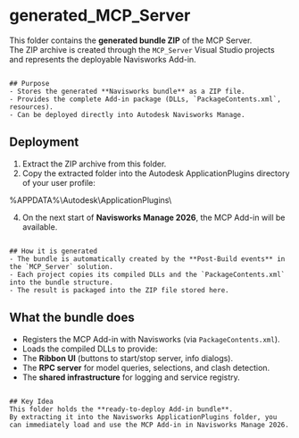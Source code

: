 # generated_MCP_Server

This folder contains the **generated bundle ZIP** of the MCP Server.  
The ZIP archive is created through the `MCP_Server` Visual Studio projects and represents the deployable Navisworks Add-in.

```

## Purpose
- Stores the generated **Navisworks bundle** as a ZIP file.  
- Provides the complete Add-in package (DLLs, `PackageContents.xml`, resources).  
- Can be deployed directly into Autodesk Navisworks Manage.

```

## Deployment

1. Extract the ZIP archive from this folder.  
2. Copy the extracted folder into the Autodesk ApplicationPlugins directory of your user profile:  

%APPDATA%\Autodesk\ApplicationPlugins\

4. On the next start of **Navisworks Manage 2026**, the MCP Add-in will be available.

```

## How it is generated
- The bundle is automatically created by the **Post-Build events** in the `MCP_Server` solution.  
- Each project copies its compiled DLLs and the `PackageContents.xml` into the bundle structure.  
- The result is packaged into the ZIP file stored here.

```

## What the bundle does
- Registers the MCP Add-in with Navisworks (via `PackageContents.xml`).  
- Loads the compiled DLLs to provide:
- The **Ribbon UI** (buttons to start/stop server, info dialogs).  
- The **RPC server** for model queries, selections, and clash detection.  
- The **shared infrastructure** for logging and service registry.  

```

## Key Idea
This folder holds the **ready-to-deploy Add-in bundle**.  
By extracting it into the Navisworks ApplicationPlugins folder, you can immediately load and use the MCP Add-in in Navisworks Manage 2026.